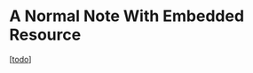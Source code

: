 # A Normal Note With Embedded Resource

<YouTube youTubeId="2Gi9SRsRrE4"/>

[[todo]]



[//begin]: # "Autogenerated link references for markdown compatibility"
[todo]: todo "Todo"
[//end]: # "Autogenerated link references"